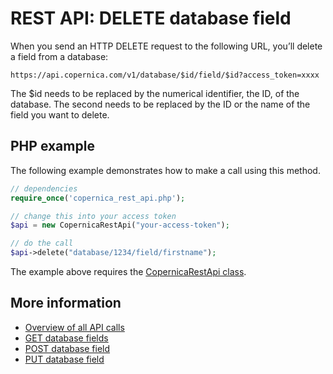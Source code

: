 # REST API: DELETE database field

When you send an HTTP DELETE request to the following URL, you’ll delete a field from a database:

`https://api.copernica.com/v1/database/$id/field/$id?access_token=xxxx`

The $id needs to be replaced by the numerical identifier, the ID, of the database. The second needs to be replaced by the ID or the name of the field you want to delete.

## PHP example
The following example demonstrates how to make a call using this method.

```php
// dependencies
require_once('copernica_rest_api.php');

// change this into your access token
$api = new CopernicaRestApi("your-access-token");

// do the call
$api->delete("database/1234/field/firstname");
```

The example above requires the [CopernicaRestApi class](rest-php).

## More information
- [Overview of all API calls](rest-api)
- [GET database fields](rest-get-database-fields)
- [POST database field](rest-post-database-fields)
- [PUT database field](rest-put-database-fields)
